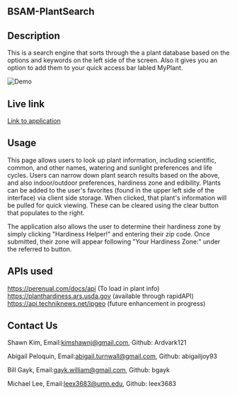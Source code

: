 ## BSAM-PlantSearch

## Description

This is a search engine that sorts through the a plant database based on the options and keywords on the left side of the screen. Also it gives you an option to add them to your quick access bar labled MyPlant.

![Demo](<Assets/images/Plant Search Project.gif>)

## Live link

[Link to application](https://abigailjoy93.github.io/plant-search-project/)

## Usage

This page allows users to look up plant information, including scientific, common, and other names, watering and sunlight preferences and life cycles.  Users can narrow down plant search results based on the above, and also indoor/outdoor preferences, hardiness zone and edibility.  Plants can be added to the user's favorites (found in the upper left side of the interface) via client side storage. When clicked, that plant's information will be pulled for quick viewing. These can be cleared using the clear button that populates to the right.

The application also allows the user to determine their hardiness zone by simply clicking "Hardiness Helper!" and entering their zip code. Once submitted, their zone will appear following "Your Hardiness Zone:" under the referred to button.

## APIs used

<https://perenual.com/docs/api> (To load in plant info)
<https://planthardiness.ars.usda.gov> (available through rapidAPI)
<https://api.techniknews.net/ipgeo> (future enhancement in progress)

## Contact Us

Shawn Kim, Email:kimshawnj@gmail.com, Github: Ardvark121

Abigail Peloquin, Email:abigail.turnwall@gmail.com, Github: abigailjoy93

Bill Gayk, Email:gayk.william@gmail.com, Github: bgayk

Michael Lee, Email:leex3683@umn.edu, Github: leex3683
